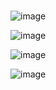 # 
![image](https://github.com/user-attachments/assets/114836b8-dff9-4228-9766-98d80a0dcd94)

![image](https://github.com/user-attachments/assets/9ede0bd6-f0dc-459e-bd24-e1ec43238ed4)

![image](https://github.com/user-attachments/assets/3cc4a3d0-591e-4457-bbb8-3c04004bd3fc)

![image](https://github.com/user-attachments/assets/e648ee31-4fe2-4e5b-a267-1da171607c6a)
